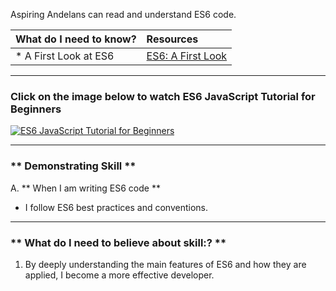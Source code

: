 Aspiring Andelans can read and understand ES6 code.


| What do I need to know?   |      Resources      |
|:-------------|:------------------|
| * A First Look at ES6| [ES6: A First Look](https://medium.com/sons-of-javascript/javascript-an-introduction-to-es6-1819d0d89a0f) |

----------

### **Click on the image below to watch ES6 JavaScript Tutorial for Beginners**

[![ES6 JavaScript Tutorial for Beginners](https://cdn-images-1.medium.com/max/1127/1*HUaxH2tr9fPUGuup_vdQrA.png)](https://www.youtube.com/watch?v=IEf1KAcK6A8 "ES6 JavaScript Tutorial for Beginners")

-----------

### ** Demonstrating Skill **
A. **  When I am writing ES6 code  **
-  I follow ES6 best practices and conventions.

----------

### ** What do I need to believe about skill:? **
1. By deeply understanding the main features of ES6 and how they are applied, I become a more effective developer.